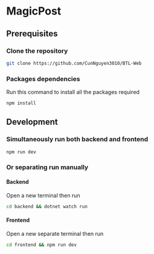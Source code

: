 # MagicPost

## Prerequisites

### Clone the repository

```bash
git clone https://github.com/CunNguyen3010/BTL-Web
```

### Packages dependencies

Run this command to install all the packages required

```bash
npm install
```

## Development

### Simultaneously run both backend and frontend

```bash
npm run dev
```

### Or separating run manually

#### Backend

Open a new terminal then run

```bash
cd backend && dotnet watch run
```

#### Frontend

Open a new separate terminal then run

```bash
cd frontend && npm run dev
```
